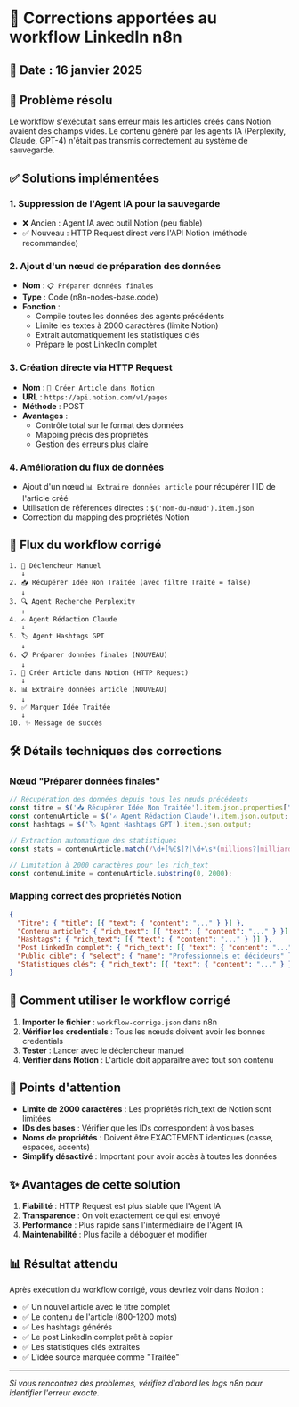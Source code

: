 # 🔧 Corrections apportées au workflow LinkedIn n8n

## 📅 Date : 16 janvier 2025

## 🎯 Problème résolu

Le workflow s'exécutait sans erreur mais les articles créés dans Notion avaient des champs vides. Le contenu généré par les agents IA (Perplexity, Claude, GPT-4) n'était pas transmis correctement au système de sauvegarde.

## ✅ Solutions implémentées

### 1. **Suppression de l'Agent IA pour la sauvegarde**
   - ❌ Ancien : Agent IA avec outil Notion (peu fiable)
   - ✅ Nouveau : HTTP Request direct vers l'API Notion (méthode recommandée)

### 2. **Ajout d'un nœud de préparation des données**
   - **Nom** : `📋 Préparer données finales`
   - **Type** : Code (n8n-nodes-base.code)
   - **Fonction** : 
     - Compile toutes les données des agents précédents
     - Limite les textes à 2000 caractères (limite Notion)
     - Extrait automatiquement les statistiques clés
     - Prépare le post LinkedIn complet

### 3. **Création directe via HTTP Request**
   - **Nom** : `💾 Créer Article dans Notion`
   - **URL** : `https://api.notion.com/v1/pages`
   - **Méthode** : POST
   - **Avantages** :
     - Contrôle total sur le format des données
     - Mapping précis des propriétés
     - Gestion des erreurs plus claire

### 4. **Amélioration du flux de données**
   - Ajout d'un nœud `📊 Extraire données article` pour récupérer l'ID de l'article créé
   - Utilisation de références directes : `$('nom-du-nœud').item.json`
   - Correction du mapping des propriétés Notion

## 🔄 Flux du workflow corrigé

```
1. 🚀 Déclencheur Manuel
   ↓
2. 📥 Récupérer Idée Non Traitée (avec filtre Traité = false)
   ↓
3. 🔍 Agent Recherche Perplexity
   ↓
4. ✍️ Agent Rédaction Claude
   ↓
5. 🏷️ Agent Hashtags GPT
   ↓
6. 📋 Préparer données finales (NOUVEAU)
   ↓
7. 💾 Créer Article dans Notion (HTTP Request)
   ↓
8. 📊 Extraire données article (NOUVEAU)
   ↓
9. ✅ Marquer Idée Traitée
   ↓
10. ✨ Message de succès
```

## 🛠️ Détails techniques des corrections

### Nœud "Préparer données finales"
```javascript
// Récupération des données depuis tous les nœuds précédents
const titre = $('📥 Récupérer Idée Non Traitée').item.json.properties['Titre/Idée principale'].title[0].plain_text;
const contenuArticle = $('✍️ Agent Rédaction Claude').item.json.output;
const hashtags = $('🏷️ Agent Hashtags GPT').item.json.output;

// Extraction automatique des statistiques
const stats = contenuArticle.match(/\d+[%€$]?|\d+\s*(millions?|milliards?|%)/gi) || [];

// Limitation à 2000 caractères pour les rich_text
const contenuLimite = contenuArticle.substring(0, 2000);
```

### Mapping correct des propriétés Notion
```json
{
  "Titre": { "title": [{ "text": { "content": "..." } }] },
  "Contenu article": { "rich_text": [{ "text": { "content": "..." } }] },
  "Hashtags": { "rich_text": [{ "text": { "content": "..." } }] },
  "Post LinkedIn complet": { "rich_text": [{ "text": { "content": "..." } }] },
  "Public cible": { "select": { "name": "Professionnels et décideurs" } },
  "Statistiques clés": { "rich_text": [{ "text": { "content": "..." } }] }
}
```

## 📝 Comment utiliser le workflow corrigé

1. **Importer le fichier** : `workflow-corrige.json` dans n8n
2. **Vérifier les credentials** : Tous les nœuds doivent avoir les bonnes credentials
3. **Tester** : Lancer avec le déclencheur manuel
4. **Vérifier dans Notion** : L'article doit apparaître avec tout son contenu

## 🚨 Points d'attention

- **Limite de 2000 caractères** : Les propriétés rich_text de Notion sont limitées
- **IDs des bases** : Vérifier que les IDs correspondent à vos bases
- **Noms de propriétés** : Doivent être EXACTEMENT identiques (casse, espaces, accents)
- **Simplify désactivé** : Important pour avoir accès à toutes les données

## ✨ Avantages de cette solution

1. **Fiabilité** : HTTP Request est plus stable que l'Agent IA
2. **Transparence** : On voit exactement ce qui est envoyé
3. **Performance** : Plus rapide sans l'intermédiaire de l'Agent IA
4. **Maintenabilité** : Plus facile à déboguer et modifier

## 📊 Résultat attendu

Après exécution du workflow corrigé, vous devriez voir dans Notion :
- ✅ Un nouvel article avec le titre complet
- ✅ Le contenu de l'article (800-1200 mots)
- ✅ Les hashtags générés
- ✅ Le post LinkedIn complet prêt à copier
- ✅ Les statistiques clés extraites
- ✅ L'idée source marquée comme "Traitée"

---

*Si vous rencontrez des problèmes, vérifiez d'abord les logs n8n pour identifier l'erreur exacte.*
